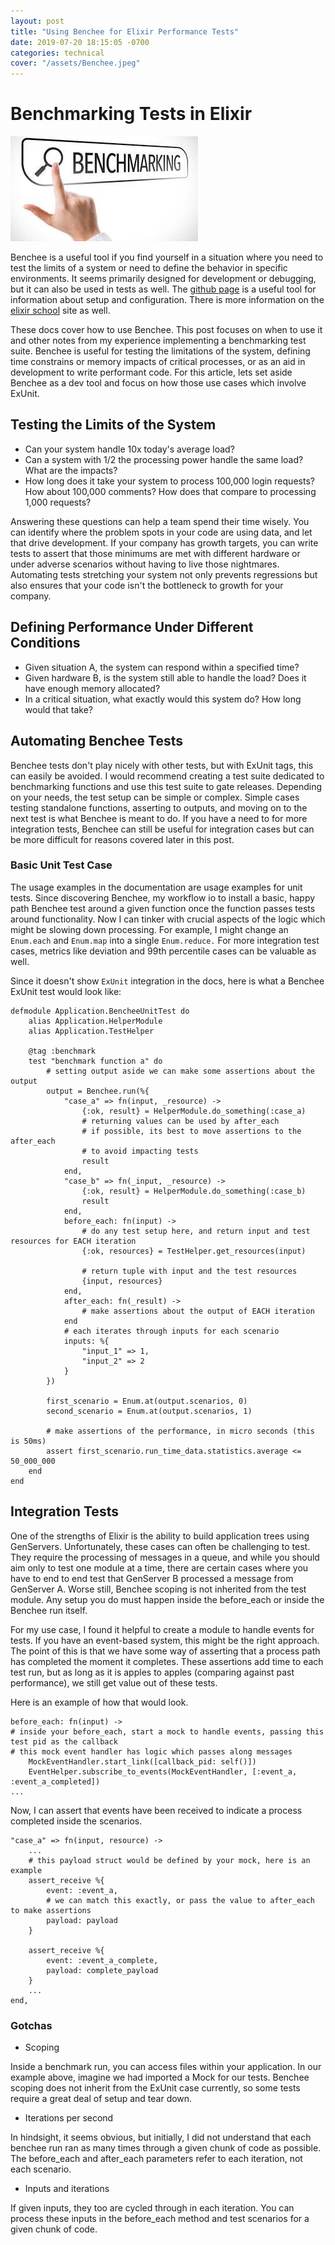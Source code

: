 ```yaml
---
layout: post
title: "Using Benchee for Elixir Performance Tests"
date: 2019-07-20 18:15:05 -0700
categories: technical
cover: "/assets/Benchee.jpeg"
---
```

# Benchmarking Tests in Elixir

![Benchee](/assets/Benchee.jpeg)

Benchee is a useful tool if you find yourself in a situation where you need to test the limits of a system or need to define the behavior in specific environments. It seems primarily designed for development or debugging, but it can also be used in tests as well. The [github page](https://github.com/bencheeorg/benchee) is a useful tool for information about setup and configuration. There is more information on the [elixir school](https://elixirschool.com/en/lessons/libraries/benchee/) site as well.

These docs cover how to use Benchee. This post focuses on when to use it and other notes from my experience implementing a benchmarking test suite.  Benchee is useful for testing the limitations of the system, defining time constrains or memory impacts of critical processes, or as an aid in development to write performant code.  For this article, lets set aside Benchee as a dev tool and focus on how those use cases which involve ExUnit.

## Testing the Limits of the System
* Can your system handle 10x today's average load?
* Can a system with 1/2 the processing power handle the same load?  What are the impacts?
* How long does it take your system to process 100,000 login requests?  How about 100,000 comments?  How does that compare to processing 1,000 requests?

Answering these questions can help a team spend their time wisely.  You can identify where the problem spots in your code are using data, and let that drive development.  If your company has growth targets, you can write tests to assert that those minimums are met with different hardware or under adverse scenarios without having to live those nightmares.  Automating tests stretching your system not only prevents regressions but also ensures that your code isn't the bottleneck to growth for your company.

## Defining Performance Under Different Conditions

* Given situation A, the system can respond within a specified time?
* Given hardware B, is the system still able to handle the load?  Does it have enough memory allocated?
* In a critical situation, what exactly would this system do?  How long would that take?

## Automating Benchee Tests

Benchee tests don't play nicely with other tests, but with ExUnit tags, this can easily be avoided.  I would recommend creating a test suite dedicated to benchmarking functions and use this test suite to gate releases.  Depending on your needs, the test setup can be simple or complex. Simple cases testing standalone functions, asserting to outputs, and moving on to the next test is what Benchee is meant to do.  If you have a need to for more integration tests, Benchee can still be useful for integration cases but can be more difficult for reasons covered later in this post.

### Basic Unit Test Case

The usage examples in the documentation are usage examples for unit tests.  Since discovering Benchee, my workflow io to install a basic, happy path Benchee test around a given function once the function passes tests around functionality.  Now I can tinker with crucial aspects of the logic which might be slowing down processing.  For example, I might change an `Enum.each` and `Enum.map` into a single `Enum.reduce.`  For more integration test cases, metrics like deviation and 99th percentile cases can be valuable as well.

Since it doesn't show `ExUnit` integration in the docs, here is what a Benchee ExUnit test would look like:

```
defmodule Application.BencheeUnitTest do
    alias Application.HelperModule
    alias Application.TestHelper

    @tag :benchmark
    test "benchmark function a" do
        # setting output aside we can make some assertions about the output
        output = Benchee.run(%{
            "case_a" => fn(input, _resource) ->
                {:ok, result} = HelperModule.do_something(:case_a)
                # returning values can be used by after_each
                # if possible, its best to move assertions to the after_each
                # to avoid impacting tests
                result
            end,
            "case_b" => fn(_input, _resource) ->
                {:ok, result} = HelperModule.do_something(:case_b)
                result
            end,
            before_each: fn(input) ->
                # do any test setup here, and return input and test resources for EACH iteration
                {:ok, resources} = TestHelper.get_resources(input)

                # return tuple with input and the test resources
                {input, resources}
            end,
            after_each: fn(_result) ->
                # make assertions about the output of EACH iteration
            end
            # each iterates through inputs for each scenario
            inputs: %{
                "input_1" => 1,
                "input_2" => 2
            }
        })

        first_scenario = Enum.at(output.scenarios, 0)
        second_scenario = Enum.at(output.scenarios, 1)

        # make assertions of the performance, in micro seconds (this is 50ms)
        assert first_scenario.run_time_data.statistics.average <= 50_000_000
    end
end
```


## Integration Tests

One of the strengths of Elixir is the ability to build application trees using GenServers.  Unfortunately, these cases can often be challenging to test.  They require the processing of messages in a queue, and while you should aim only to test one module at a time, there are certain cases where you have to end to end test that GenServer B processed a message from GenServer A.  Worse still, Benchee scoping is not inherited from the test module.  Any setup you do must happen inside the before_each or inside the Benchee run itself.

For my use case, I found it helpful to create a module to handle events for tests.  If you have an event-based system, this might be the right approach.  The point of this is that we have some way of asserting that a process path has completed the moment it completes.  These assertions add time to each test run, but as long as it is apples to apples (comparing against past performance), we still get value out of these tests.

Here is an example of how that would look.

```
before_each: fn(input) ->
# inside your before_each, start a mock to handle events, passing this test pid as the callback
# this mock event handler has logic which passes along messages
    MockEventHandler.start_link([callback_pid: self()])
    EventHelper.subscribe_to_events(MockEventHandler, [:event_a, :event_a_completed])
...
```

Now, I can assert that events have been received to indicate a process completed inside the scenarios.

```
"case_a" => fn(input, resource) ->
    ...
    # this payload struct would be defined by your mock, here is an example
    assert_receive %{
        event: :event_a,
        # we can match this exactly, or pass the value to after_each to make assertions
        payload: payload
    }

    assert_receive %{
        event: :event_a_complete,
        payload: complete_payload
    }
    ...
end,
```

### Gotchas

* Scoping

Inside a benchmark run, you can access files within your application.  In our example above, imagine we had imported a Mock for our tests.  Benchee scoping does not inherit from the ExUnit case currently, so some tests require a great deal of setup and tear down.

* Iterations per second

In hindsight, it seems obvious, but initially, I did not understand that each benchee run ran as many times through a given chunk of code as possible. The before_each and after_each parameters refer to each iteration, not each scenario.

* Inputs and iterations

If given inputs, they too are cycled through in each iteration.  You can process these inputs in the before_each method and test scenarios for a given chunk of code.

